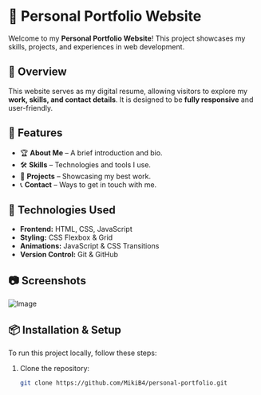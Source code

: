 # 🎨 Personal Portfolio Website

Welcome to my **Personal Portfolio Website**! This project showcases my skills, projects, and experiences in web development.

## 🌟 Overview
This website serves as my digital resume, allowing visitors to explore my **work, skills, and contact details**. It is designed to be **fully responsive** and user-friendly.

## 🚀 Features
- 🏆 **About Me** – A brief introduction and bio.
- 🛠 **Skills** – Technologies and tools I use.
- 📂 **Projects** – Showcasing my best work.
- 📞 **Contact** – Ways to get in touch with me.

## 🔧 Technologies Used
- **Frontend:** HTML, CSS, JavaScript
- **Styling:** CSS Flexbox & Grid
- **Animations:** JavaScript & CSS Transitions
- **Version Control:** Git & GitHub

## 📷 Screenshots
![Image](https://github.com/user-attachments/assets/b4597d7c-1ef4-4d7b-b24d-71901bc279bb)

## 📦 Installation & Setup
To run this project locally, follow these steps:

1. Clone the repository:
   ```sh
   git clone https://github.com/MikiB4/personal-portfolio.git
